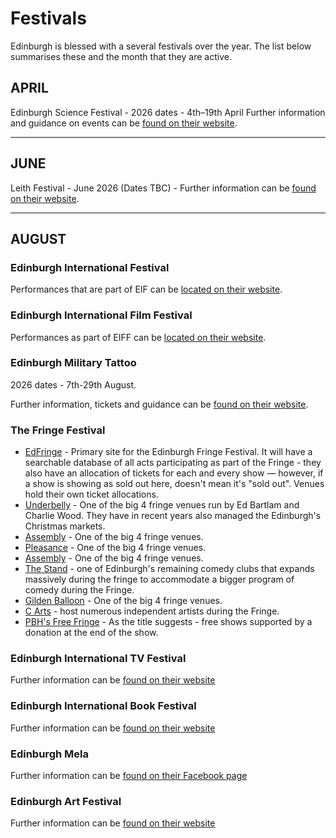 # Festivals

Edinburgh is blessed with a several festivals over the year. The list below summarises these and the month that they are  active.

## APRIL

Edinburgh Science Festival - 2026 dates -  4th–19th April
Further information and guidance on events can be [found on their website](https://www.edinburghscience.co.uk/festival/).

---

## JUNE

Leith Festival - June 2026 (Dates TBC) - Further information can be [found on their website](https://www.leithfestival.com/).

---

## AUGUST

### Edinburgh International Festival

Performances that are part of EIF can be [located on their website](https://www.eif.co.uk/).

### Edinburgh International Film Festival

Performances as part of EIFF can be [located on their website](https://www.edfilmfest.org/).

### Edinburgh Military Tattoo

2026 dates - 7th-29th August.

Further information, tickets and guidance can be [found on their website](https://www.edintattoo.co.uk/).

### The **Fringe** Festival

* [EdFringe](https://bit.ly/3Rt8gIE) - Primary site for the Edinburgh Fringe Festival. It will have a searchable database of all acts participating as part of the Fringe - they also have an allocation of tickets for each and every show — however, if a show is showing as sold out here, doesn't mean it's "sold out". Venues hold their own ticket allocations.
* [Underbelly](https://bit.ly/3tEVpep) - One of the big 4 fringe venues run by Ed Bartlam and Charlie Wood. They have in recent years also managed the Edinburgh's Christmas markets.
* [Assembly](https://bit.ly/48wmRKo) - One of the big 4 fringe venues.
* [Pleasance](https://bit.ly/3RzqckL) - One of the big 4 fringe venues.
* [Assembly](https://assemblyfestival.com/) - One of the big 4 fringe venues.
* [The Stand](https://bit.ly/4aBnXGg) - one of Edinburgh's remaining comedy clubs that expands massively during the fringe to accommodate a bigger program of comedy during the Fringe.
* [Gilden Balloon](https://bit.ly/3NHuZzE) - One of the big 4 fringe venues.
* [C Arts](http://www.cvenues.com/cvenues/) - host numerous independent artists during the Fringe. 
* [PBH's Free Fringe](https://bit.ly/4avH5Wj) - As the title suggests - free shows supported by a donation at the end of the show.

### Edinburgh International TV Festival

Further information can be [found on their website](https://www.thetvfestival.com/)

### Edinburgh International Book Festival

Further information can be [found on their website](https://www.edbookfest.co.uk/)

### Edinburgh Mela

Further information can be [found on their Facebook page ](https://www.facebook.com/TheEdMela/)

### Edinburgh Art Festival

Further information can be [found on their website](https://www.edinburghartfestival.com/)